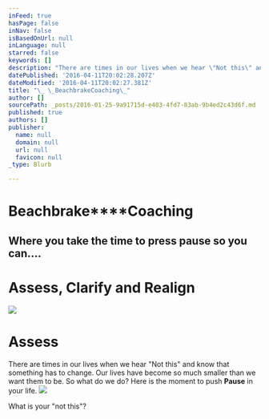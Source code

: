 ```yaml
---
inFeed: true
hasPage: false
inNav: false
isBasedOnUrl: null
inLanguage: null
starred: false
keywords: []
description: "There are times in our lives when we hear \"Not this\" and know that something has to change. \_Our lives have become so much smaller than we want them to be. \_So what do we do? \_Here is the moment to push Pause in your life."
datePublished: '2016-04-11T20:02:28.207Z'
dateModified: '2016-04-11T20:02:27.381Z'
title: "\_ \_BeachbrakeCoaching\_"
author: []
sourcePath: _posts/2016-01-25-9a91715d-e403-4fd7-83ab-9b4ed2c43d6f.md
published: true
authors: []
publisher:
  name: null
  domain: null
  url: null
  favicon: null
_type: Blurb

---
```

# Beachbrake****Coaching 

## Where you take the time to press pause so you can....  

# Assess, Clarify and Realign
![](https://the-grid-user-content.s3-us-west-2.amazonaws.com/23887a71-0582-47ec-b334-ebc05ffc988d.jpg)

# Assess   

There are times in our lives when we hear "Not this" and know that something has to change.  Our lives have become so much smaller than we want them to be.  So what do we do?  Here is the moment to push **Pause** in your life.
![](https://the-grid-user-content.s3-us-west-2.amazonaws.com/263c41e3-a438-4869-95d3-8746f6bfc0f0.jpg)

What is your "not this"?